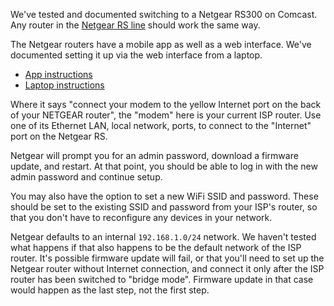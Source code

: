We've tested and documented switching to a Netgear RS300 on Comcast. Any router in the
[Netgear RS line](https://www.netgear.com/home/wifi/routers/listing-filter/ax-wifi7/) should work the same way.

The Netgear routers have a mobile app as well as a web interface. We've documented setting it up via
the web interface from a laptop.

- [App instructions](https://kb.netgear.com/119/How-do-I-set-up-and-install-my-NETGEAR-router)
- [Laptop instructions](https://kb.netgear.com/22697/How-do-I-install-my-NETGEAR-router-using-the-router-web-interface)

Where it says "connect your modem to the yellow Internet port on the back of your NETGEAR router", the
"modem" here is your current ISP router. Use one of its Ethernet LAN, local network, ports, to connect to the "Internet"
port on the Netgear RS.

Netgear will prompt you for an admin password, download a firmware update, and restart. At that
point, you should be able to log in with the new admin password and continue setup.

You may also have the option to set a new WiFi SSID and password. These should be set to the existing SSID
and password from your ISP's router, so that you don't have to reconfigure any devices in your network.

Netgear defaults to an internal `192.168.1.0/24` network. We haven't tested what happens if that also happens to be
the default network of the ISP router. It's possible firmware update will fail, or that you'll need to set up the Netgear router
without Internet connection, and connect it only after the ISP router has been switched to "bridge mode". Firmware
update in that case would happen as the last step, not the first step.
